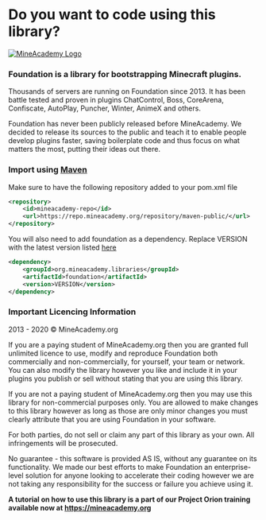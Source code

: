 # Do you want to code using this library?
[![MineAcademy Logo](https://i.imgur.com/SuIyaDV.png)](https://mineacademy.org/gh-join)

### Foundation is a library for bootstrapping Minecraft plugins.

Thousands of servers are running on Foundation since 2013. It has been battle tested and proven in plugins ChatControl, Boss, CoreArena, Confiscate, AutoPlay, Puncher, Winter, AnimeX and others.

Foundation has never been publicly released before MineAcademy. We decided to release its sources to the public and teach it to enable people develop plugins faster, saving boilerplate code and thus focus on what matters the most, putting their ideas out there.

### Import using [Maven](https://maven.apache.org/)
Make sure to have the following repository added to your pom.xml file
```XML
<repository>
    <id>mineacademy-repo</id>
    <url>https://repo.mineacademy.org/repository/maven-public/</url>
</repository>
```
You will also need to add foundation as a dependency. Replace VERSION with the
latest version listed [here](https://git.mineacademy.org/libraries/foundation/-/releases)
```XML
<dependency>
    <groupId>org.mineacademy.libraries</groupId>
    <artifactId>foundation</artifactId>
    <version>VERSION</version>
</dependency>
```
### Important Licencing Information

2013 - 2020 © MineAcademy.org

If you are a paying student of MineAcademy.org then you are granted full
unlimited licence to use, modify and reproduce Foundation both commercially
and non-commercially, for yourself, your team or network. You can also
modify the library however you like and include it in your plugins you publish
or sell without stating that you are using this library.

If you are not a paying student of MineAcademy.org then you may
use this library for non-commercial purposes only. You are allowed
to make changes to this library however as long as those are only
minor changes you must clearly attribute that you are using Foundation
in your software.

For both parties, do not sell or claim any part of this library as your own.
All infringements will be prosecuted.

No guarantee - this software is provided AS IS, without any guarantee on its
functionality. We made our best efforts to make Foundation an enterprise-level
solution for anyone looking to accelerate their coding however we are not
taking any responsibility for the success or failure you achieve using it.

**A tutorial on how to use this library is a part of our Project Orion training available now at https://mineacademy.org**
